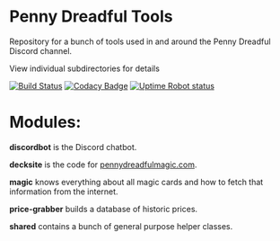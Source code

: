 
# Penny Dreadful Tools
Repository for a bunch of tools used in and around the Penny Dreadful Discord channel.

View individual subdirectories for details

[![Build Status](https://travis-ci.org/PennyDreadfulMTG/Penny-Dreadful-Tools.svg?branch=master)](https://travis-ci.org/PennyDreadfulMTG/Penny-Dreadful-Tools)
[![Codacy Badge](https://api.codacy.com/project/badge/Grade/b4e068a91bd048e9a8e803e8bde29c9d)](https://www.codacy.com/app/clockwork-singularity/Penny-Dreadful-Tools?utm_source=github.com&amp;utm_medium=referral&amp;utm_content=PennyDreadfulMTG/Penny-Dreadful-Tools&amp;utm_campaign=Badge_Grade)
[![Uptime Robot status](https://img.shields.io/uptimerobot/status/m778417564-ebc98d54a784806de06fee4d.svg)](https://status.pennydreadfulmagic.com)

# Modules:

**discordbot** is the Discord chatbot.

**decksite** is the code for [pennydreadfulmagic.com](https://pennydreadfulmagic.com/).

**magic** knows everything about all magic cards and how to fetch that information from the internet.

**price-grabber** builds a database of historic prices.

**shared** contains a bunch of general purpose helper classes.

